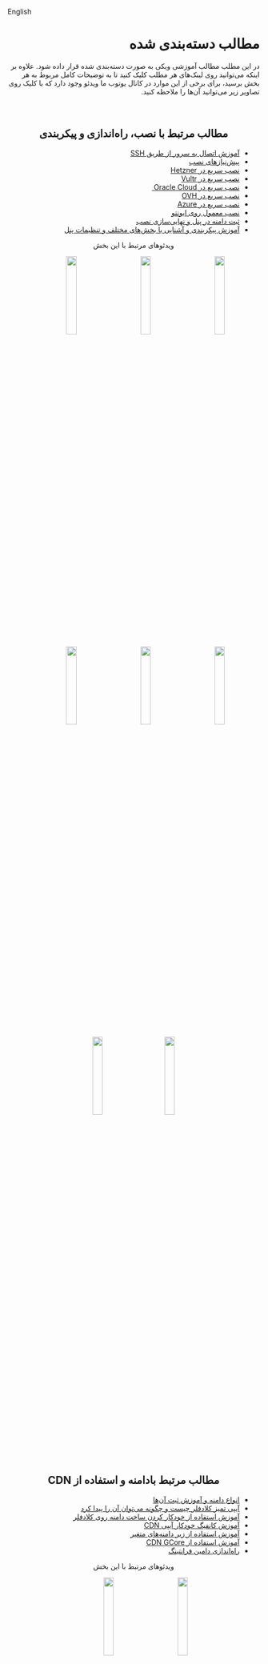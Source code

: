 English

<div dir="rtl">

# مطالب دسته‌بندی شده
در این مطلب مطالب آموزشی ویکی به صورت دسته‌بندی شده قرار داده شود. علاوه بر اینکه می‌توانید روی لینک‌های هر مطلب کلیک کنید تا به توضیحات کامل مربوط به هر بخش برسید، برای برخی از این موارد در کانال یوتوب ما ویدئو وجود دارد که با کلیک روی تصاویر زیر می‌توانید آن‌ها را ملاحظه کنید.
<br>
<br>
<br>
</div>

<div dir="rtl" align=center>

## مطالب مرتبط با نصب، راه‌اندازی و پیکربندی
</div>

<div dir="rtl">

- [آموزش اتصال به سرور از طریق SSH](https://github.com/hiddify/hiddify-config/wiki/SSH-%D8%A2%D9%85%D9%88%D8%B2%D8%B4-%D8%A7%D8%AA%D8%B5%D8%A7%D9%84-%D8%A8%D9%87-%D8%B3%D8%B1%D9%88%D8%B1-%D8%A7%D8%B2-%D8%B7%D8%B1%DB%8C%D9%82)
- [پیش‌نیازهای نصب](https://github.com/hiddify/hiddify-config/wiki/%D9%BE%DB%8C%D8%B4-%D9%86%DB%8C%D8%A7%D8%B2%D9%87%D8%A7%DB%8C-%D9%86%D8%B5%D8%A8)&nbsp;&nbsp;&nbsp;&nbsp;&nbsp;&nbsp;&nbsp;&nbsp;&nbsp;&nbsp;&nbsp;&nbsp;
- [نصب سریع در Hetzner](https://github.com/hiddify/hiddify-config/wiki/Hetzner-%D9%86%D8%B5%D8%A8-%D8%AE%DB%8C%D9%84%DB%8C-%D8%B3%D8%B1%DB%8C%D8%B9-%D8%AF%D8%B1)&nbsp;&nbsp;&nbsp;&nbsp;&nbsp;&nbsp;&nbsp;&nbsp;&nbsp;&nbsp;&nbsp;&nbsp;
- [نصب سریع در Vultr](https://github.com/hiddify/hiddify-config/wiki/Vultr-%D9%86%D8%B5%D8%A8-%D8%B3%D8%B1%DB%8C%D8%B9-%D8%AF%D8%B1-%D9%88%D9%84%D8%AA%D8%B1)&nbsp;&nbsp;&nbsp;&nbsp;&nbsp;&nbsp;&nbsp;&nbsp;&nbsp;&nbsp;&nbsp;&nbsp;
- [نصب سریع در Oracle Cloud ](https://github.com/hiddify/hiddify-config/wiki/Oracle-%D9%86%D8%B5%D8%A8-%D8%AE%DB%8C%D9%84%DB%8C-%D8%AE%DB%8C%D9%84%DB%8C-%D8%B3%D8%B1%DB%8C%D8%B9-%D8%AF%D8%B1-%D8%A7%D9%88%D8%B1%D8%A7%DA%A9%D9%84-%DA%A9%D9%84%D9%88%D8%AF)&nbsp;&nbsp;&nbsp;&nbsp;&nbsp;&nbsp;&nbsp;&nbsp;&nbsp;&nbsp;&nbsp;&nbsp;
- [نصب سریع در OVH](https://github.com/hiddify/hiddify-config/wiki/OVH-%D9%86%D8%B5%D8%A8-%D8%AE%DB%8C%D9%84%DB%8C-%D8%B3%D8%B1%DB%8C%D8%B9-%D8%AF%D8%B1-%D8%A7%D9%88-%D9%88%DB%8C-%D8%A7%DA%86)&nbsp;&nbsp;&nbsp;&nbsp;&nbsp;&nbsp;&nbsp;&nbsp;&nbsp;&nbsp;&nbsp;&nbsp;
- [نصب سریع در Azure](https://github.com/hiddify/hiddify-config/wiki/Azure-%D9%86%D8%B5%D8%A8-%D8%AE%DB%8C%D9%84%DB%8C-%D8%AE%DB%8C%D9%84%DB%8C-%D8%B3%D8%B1%DB%8C%D8%B9-%D8%AF%D8%B1-%D9%85%D8%A7%DB%8C%DA%A9%D8%B1%D9%88%D8%B3%D8%A7%D9%81%D8%AA-%D8%A2%DA%98%D9%88%D8%B1)&nbsp;&nbsp;&nbsp;&nbsp;&nbsp;&nbsp;&nbsp;&nbsp;&nbsp;&nbsp;&nbsp;&nbsp;
- [نصب معمول روی ابونتو](https://github.com/hiddify/hiddify-config/wiki/%D9%86%D8%B5%D8%A8-%D8%B3%D8%B1%DB%8C%D8%B9-%D8%AF%D8%B1-%D8%A7%D9%88%D8%A8%D9%88%D9%86%D8%AA%D9%88)&nbsp;&nbsp;&nbsp;&nbsp;&nbsp;&nbsp;&nbsp;&nbsp;&nbsp;&nbsp;&nbsp;&nbsp;
- [ثبت دامنه در پنل و نهایی‌سازی نصب](https://github.com/hiddify/hiddify-config/wiki/%D8%B1%D8%A7%D9%87%D9%86%D9%85%D8%A7%DB%8C-%D8%AA%D9%86%D8%B8%DB%8C%D9%85-%D8%AF%D8%A7%D9%85%D9%86%D9%87-%D9%88-%D9%86%D9%87%D8%A7%DB%8C%DB%8C-%DA%A9%D8%B1%D8%AF%D9%86-%D9%86%D8%B5%D8%A8)
- [آموزش پیکربندی و آشنایی با بخش‌های مختلف و تنظیمات پنل](https://github.com/hiddify/hiddify-config/wiki/%D9%86%D8%AD%D9%88%D9%87-%D9%BE%DB%8C%DA%A9%D8%B1%D8%A8%D9%86%D8%AF%DB%8C-%D9%BE%D9%86%D9%84-%D9%87%DB%8C%D8%AF%DB%8C%D9%81%D8%A7%DB%8C)&nbsp;&nbsp;&nbsp;&nbsp;&nbsp;&nbsp;&nbsp;&nbsp;&nbsp;&nbsp;&nbsp;&nbsp;

</div>

<div dir="rtl" align="center">

ویدئوهای مرتبط با این بخش


<a href="https://www.youtube.com/watch?v=06fMizOb-DE"><img width="20%" src="https://user-images.githubusercontent.com/125398461/235354313-3b96c6a6-45fb-4b14-bf76-290bab3b8b94.png" /></a>&nbsp;&nbsp;&nbsp;&nbsp;&nbsp;&nbsp;&nbsp;&nbsp;&nbsp;&nbsp;&nbsp;&nbsp;<a href="https://www.youtube.com/watch?v=s1QZD1Ujdds"><img width="20%" src="https://user-images.githubusercontent.com/125398461/235354345-c8039274-770b-4494-b712-e0622a442657.png" /></a>&nbsp;&nbsp;&nbsp;&nbsp;&nbsp;&nbsp;&nbsp;&nbsp;&nbsp;&nbsp;&nbsp;&nbsp;<a href="https://www.youtube.com/watch?v=hRRg10BURJI"><img width="20%" src="https://user-images.githubusercontent.com/125398461/235354358-6d1571dd-87b1-4740-9aeb-8a0ceb471203.png" /></a>&nbsp;&nbsp;&nbsp;&nbsp;&nbsp;&nbsp;&nbsp;&nbsp;&nbsp;&nbsp;&nbsp;&nbsp;<a href="https://www.youtube.com/watch?v=tcd1wBUR3cY"><img width="20%" src="https://user-images.githubusercontent.com/125398461/235354746-272ba7df-70aa-4017-a965-9f1fea3d6477.png" /></a>&nbsp;&nbsp;&nbsp;&nbsp;&nbsp;&nbsp;&nbsp;&nbsp;&nbsp;&nbsp;&nbsp;&nbsp;<a href="https://www.youtube.com/watch?v=_LYFqrXVupI"><img width="20%" src="https://user-images.githubusercontent.com/125398461/235354724-81b4a68b-db92-4967-aa14-01f42f581e76.png" /></a>&nbsp;&nbsp;&nbsp;&nbsp;&nbsp;&nbsp;&nbsp;&nbsp;&nbsp;&nbsp;&nbsp;&nbsp;<a href="https://www.youtube.com/watch?v=l-KKRus2KS0"><img width="20%" src="https://user-images.githubusercontent.com/125398461/235355008-315739d2-6602-4431-8e7e-28172c6f243a.png" /></a>&nbsp;&nbsp;&nbsp;&nbsp;&nbsp;&nbsp;&nbsp;&nbsp;&nbsp;&nbsp;&nbsp;&nbsp;<a href="https://www.youtube.com/watch?v=-a4tfRUsrNY"><img width="20%" src="https://user-images.githubusercontent.com/125398461/235354737-7b355d58-7239-4e2e-8259-76513bba6d14.png" /></a>&nbsp;&nbsp;&nbsp;&nbsp;&nbsp;&nbsp;&nbsp;&nbsp;&nbsp;&nbsp;&nbsp;<a href="https://www.youtube.com/watch?v=OfvKL9CaOQU"><img width="20%" src="https://user-images.githubusercontent.com/125398461/235354766-f01539b5-73b4-415f-8c7d-1a656e7f6298.png" /></a>







</div>

<br>
<br>
<br>
<div dir="rtl" align=center>

## مطالب مرتبط بادامنه و استفاده از CDN
</div>

<div dir="rtl" >

- [انواع دامنه و آموزش ثبت آن‌ها](https://github.com/hiddify/hiddify-config/wiki/%D8%A7%D9%86%D9%88%D8%A7%D8%B9-%D8%AF%D8%A7%D9%85%D9%86%D9%87-%D9%88-%D9%86%D8%AD%D9%88%D9%87-%D8%AB%D8%A8%D8%AA-%E2%80%8C%D8%A2%D9%86%E2%80%8C%D9%87%D8%A7)
- [آیپی تمیز کلادفلر چیست و چگونه می‌توان آن را پیدا کرد](https://github.com/hiddify/hiddify-config/wiki/%DA%86%DA%AF%D9%88%D9%86%DA%AF%DB%8C-%DB%8C%D8%A7%D9%81%D8%AA%D9%86-%D8%A2%DB%8C%D9%BE%DB%8C-%D8%AA%D9%85%DB%8C%D8%B2-%DA%A9%D9%84%D8%A7%D8%AF%D9%81%D9%84%D8%B1)
- [آموزش استفاده از خودکار کردن ساخت دامنه روی کلادفلر](https://github.com/hiddify/hiddify-config/wiki/%DA%AF%D8%B1%D9%81%D8%AA%D9%86-%DA%A9%D9%84%DB%8C%D8%AF-%D8%AA%D9%88%D8%B3%D8%B9%D9%87-%DA%A9%D9%84%D9%88%D8%AF%D9%81%D9%84%D8%B1)
- [آموزش کانفیگ خودکار آیپی CDN](https://github.com/hiddify/hiddify-config/wiki/%D8%AF%D8%B1-%D9%87%DB%8C%D8%AF%DB%8C%D9%81%D8%A7%DB%8C-auto_cdn_ip-%D8%B1%D8%A7%D9%87%D9%86%D9%85%D8%A7%DB%8C-%D8%A7%D8%B3%D8%AA%D9%81%D8%A7%D8%AF%D9%87-%D8%A7%D8%B2-%D8%AD%D8%A7%D9%84%D8%AA)
- [آموزش استفاده از زیر دامنه‌های متغیر](https://github.com/hiddify/hiddify-config/wiki/%D8%A2%D9%85%D9%88%D8%B2%D8%B4-%D8%A7%D8%B3%D8%AA%D9%81%D8%A7%D8%AF%D9%87-%D8%A7%D8%B2-%D8%B2%DB%8C%D8%B1%D8%AF%D8%A7%D9%85%D9%86%D9%87%E2%80%8C%D9%87%D8%A7%DB%8C-%D9%85%D8%AA%D8%BA%DB%8C%D8%B1-%D8%AF%D8%B1-%D9%87%DB%8C%D8%AF%DB%8C%D9%81%D8%A7%DB%8C)
- [آموزش استفاده از CDN GCore](https://github.com/hiddify/hiddify-config/wiki/%D8%A2%D9%85%D9%88%D8%B2%D8%B4-%D8%A7%D8%B3%D8%AA%D9%81%D8%A7%D8%AF%D9%87-%D8%A7%D8%B2-CDN-GCore-%D8%A8%D8%B1-%D8%B1%D9%88%DB%8C-%D8%AF%D8%A7%D9%85%D9%86%D9%87-%D8%AB%D8%A8%D8%AA-%D8%B4%D8%AF%D9%87-%D8%AF%D8%B1-Cloudflare)
- [راه‌اندازی دامین فرانتینگ](https://github.com/hiddify/hiddify-config/wiki/%D8%A7%D8%B3%D8%AA%D9%81%D8%A7%D8%AF%D9%87-%D8%A7%D8%B2-%D8%AF%D8%A7%D9%85%DB%8C%D9%86-%D9%81%D8%B1%D8%A7%D9%86%D8%AA%DB%8C%D9%86%DA%AF)

</div>

<div dir="rtl" align="center">

ویدئوهای مرتبط با این بخش

<a href="https://www.youtube.com/watch?v=kz_Ih__jS9c"><img width="20%" src="https://user-images.githubusercontent.com/125398461/235355090-75b897df-75ec-4150-8279-4120679337aa.png" /></a>&nbsp;&nbsp;&nbsp;&nbsp;&nbsp;&nbsp;&nbsp;&nbsp;&nbsp;&nbsp;&nbsp;&nbsp;<a href="https://www.youtube.com/watch?v=x44qGcnpBSE"><img width="20%" src="https://user-images.githubusercontent.com/125398461/235355575-43c0eda6-78c7-4a47-ada9-f302c5a853ee.png" /></a>&nbsp;&nbsp;&nbsp;&nbsp;&nbsp;&nbsp;&nbsp;&nbsp;&nbsp;&nbsp;&nbsp;&nbsp;



</div>

<div dir="rtl" align="center">

## مطالب مرتبط با ورکرز و تانل
</div>

<div dir="rtl">

- [آموزش تنظیم و استفاده از ورکرز در هیدیفای](https://github.com/hiddify/hiddify-config/wiki/%D9%86%D8%AD%D9%88%D9%87-%D8%AA%D9%86%D8%B8%DB%8C%D9%85-%D9%88-%D8%A7%D8%B3%D8%AA%D9%81%D8%A7%D8%AF%D9%87-%D8%A7%D8%B2-%D9%88%D8%B1%DA%A9%D8%B1%D8%B2) 
- [آموزش راه‌اندازی تانل به روش IP Tables](https://github.com/hiddify/hiddify-config/discussions/129)
- [آموزش راه‌اندازی تانل به روش Gost](https://github.com/hiddify/hiddify-config/discussions/493)
- [آموزش راه‌اندازی تانل به روش WS](https://github.com/hiddify/hiddify-config/discussions/851)

</div>

<div dir="rtl" align="center">

ویدئوهای مرتبط با این بخش

<a href="https://www.youtube.com/watch?v=kz_Ih__jS9c"><img width="20%" src="https://user-images.githubusercontent.com/125398461/235356203-1841d019-457f-40ae-b4db-7523f904fe3e.png" /></a>&nbsp;&nbsp;&nbsp;&nbsp;&nbsp;&nbsp;&nbsp;&nbsp;&nbsp;&nbsp;&nbsp;&nbsp;<a href="https://www.youtube.com/watch?v=kz_Ih__jS9c"><img width="20%" src="https://user-images.githubusercontent.com/125398461/235356357-160d538a-32e8-48f6-802d-95f2e6245144.png" /></a>&nbsp;&nbsp;&nbsp;&nbsp;&nbsp;&nbsp;&nbsp;&nbsp;&nbsp;&nbsp;&nbsp;&nbsp;<a href="https://www.youtube.com/watch?v=kz_Ih__jS9c"><img width="20%" src="https://user-images.githubusercontent.com/125398461/235356274-988cf6f4-4f91-41a3-91a7-6be29f03da8e.png" /></a>&nbsp;&nbsp;&nbsp;&nbsp;&nbsp;&nbsp;&nbsp;&nbsp;&nbsp;&nbsp;&nbsp;&nbsp;





